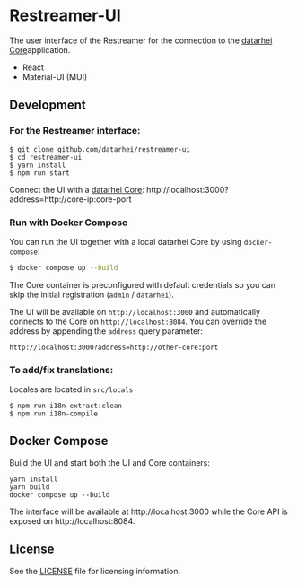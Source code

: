 # Restreamer-UI

The user interface of the Restreamer for the connection to the [datarhei Core](https://github.com/datarhei/core)application.

- React
- Material-UI (MUI)

## Development

### For the Restreamer interface:

```
$ git clone github.com/datarhei/restreamer-ui
$ cd restreamer-ui
$ yarn install
$ npm run start
```

Connect the UI with a [datarhei Core](https://github.com/datarhei/core):
http://localhost:3000?address=http://core-ip:core-port

### Run with Docker Compose

You can run the UI together with a local datarhei Core by using
`docker-compose`:

```bash
$ docker compose up --build
```

The Core container is preconfigured with default credentials so you can skip
the initial registration (`admin` / `datarhei`).

The UI will be available on `http://localhost:3000` and automatically
connects to the Core on `http://localhost:8084`. You can override the
address by appending the `address` query parameter:

```
http://localhost:3000?address=http://other-core:port
```

### To add/fix translations:
Locales are located in `src/locals`
```
$ npm run i18n-extract:clean
$ npm run i18n-compile
```

## Docker Compose

Build the UI and start both the UI and Core containers:

```
yarn install
yarn build
docker compose up --build
```

The interface will be available at http://localhost:3000 while the Core API is exposed on http://localhost:8084.

## License
See the [LICENSE](./LICENSE) file for licensing information.
